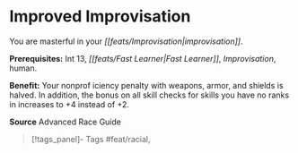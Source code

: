 ﻿---
cssclass: [feats]

---
# Improved Improvisation

You are masterful in your _[[feats/Improvisation|improvisation]]_.

**Prerequisites:** Int 13, _[[feats/Fast Learner|Fast Learner]]_, _Improvisation_, human.

**Benefit:** Your nonprof iciency penalty with weapons, armor, and shields is halved. In addition, the bonus on all skill checks for skills you have no ranks in increases to +4 instead of +2.

**Source** Advanced Race Guide
>[!tags_panel]- Tags
> #feat/racial, 
